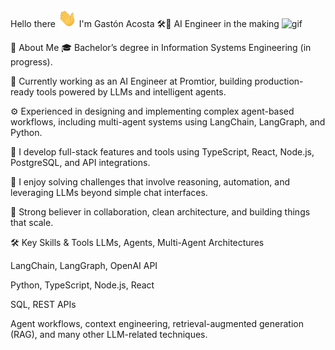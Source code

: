 Hello there <img src="https://github.com/jatin-pahuja/jatin-pahuja/blob/master/Hi.gif" width="30px"> I'm Gastón Acosta
🛠️🤖 AI Engineer in the making
<img src='https://images-wixmp-ed30a86b8c4ca887773594c2.wixmp.com/f/2c7e7e1f-d634-4e24-afa3-fef24571644a/dfbrm2e-e111d822-acae-460c-8e70-e4a13626b639.gif' alt='gif' width='250'>

🚀 About Me
🎓 Bachelor’s degree in Information Systems Engineering (in progress).

🤖 Currently working as an AI Engineer at Promtior, building production-ready tools powered by LLMs and intelligent agents.

⚙️ Experienced in designing and implementing complex agent-based workflows, including multi-agent systems using LangChain, LangGraph, and Python.

🔨 I develop full-stack features and tools using TypeScript, React, Node.js, PostgreSQL, and API integrations.

🧠 I enjoy solving challenges that involve reasoning, automation, and leveraging LLMs beyond simple chat interfaces.

👯 Strong believer in collaboration, clean architecture, and building things that scale.

🛠️ Key Skills & Tools
LLMs, Agents, Multi-Agent Architectures

LangChain, LangGraph, OpenAI API

Python, TypeScript, Node.js, React

SQL, REST APIs

Agent workflows, context engineering, retrieval-augmented generation (RAG), and many other LLM-related techniques.

